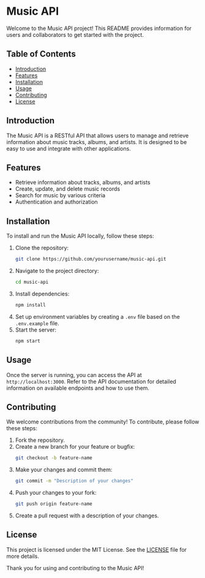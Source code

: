 # Music API

Welcome to the Music API project! This README provides information for users and collaborators to get started with the project.

## Table of Contents

- [Introduction](#introduction)
- [Features](#features)
- [Installation](#installation)
- [Usage](#usage)
- [Contributing](#contributing)
- [License](#license)

## Introduction

The Music API is a RESTful API that allows users to manage and retrieve information about music tracks, albums, and artists. It is designed to be easy to use and integrate with other applications.

## Features

- Retrieve information about tracks, albums, and artists
- Create, update, and delete music records
- Search for music by various criteria
- Authentication and authorization

## Installation

To install and run the Music API locally, follow these steps:

1. Clone the repository:
   ```bash
   git clone https://github.com/yourusername/music-api.git
   ```
2. Navigate to the project directory:
   ```bash
   cd music-api
   ```
3. Install dependencies:
   ```bash
   npm install
   ```
4. Set up environment variables by creating a `.env` file based on the `.env.example` file.
5. Start the server:
   ```bash
   npm start
   ```

## Usage

Once the server is running, you can access the API at `http://localhost:3000`. Refer to the API documentation for detailed information on available endpoints and how to use them.

## Contributing

We welcome contributions from the community! To contribute, please follow these steps:

1. Fork the repository.
2. Create a new branch for your feature or bugfix:
   ```bash
   git checkout -b feature-name
   ```
3. Make your changes and commit them:
   ```bash
   git commit -m "Description of your changes"
   ```
4. Push your changes to your fork:
   ```bash
   git push origin feature-name
   ```
5. Create a pull request with a description of your changes.

## License

This project is licensed under the MIT License. See the [LICENSE](LICENSE) file for more details.

Thank you for using and contributing to the Music API!
